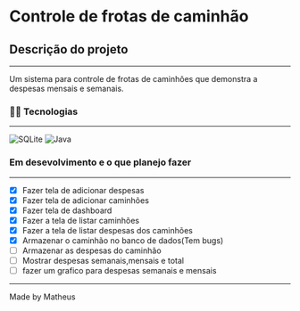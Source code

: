 # Controle de frotas de caminhão

## Descrição do projeto

--- 

Um sistema para controle de frotas de caminhões que demonstra a despesas mensais e semanais.



### 👩‍💻 Tecnologias

--- 

![SQLite](https://img.shields.io/badge/sqlite-%2307405e.svg?style=for-the-badge&logo=sqlite&logoColor=white)
![Java](https://img.shields.io/badge/java-%23ED8B00.svg?style=for-the-badge&logo=openjdk&logoColor=white)

### Em desevolvimento e o que planejo fazer

--- 
- [x] Fazer tela de adicionar despesas
- [x] Fazer tela de adicionar caminhões
- [x] Fazer tela de dashboard
- [x] Fazer a tela de listar caminhões
- [x] Fazer a tela de listar despesas dos caminhões
- [x] Armazenar o caminhão no banco de dados(Tem bugs)
- [ ] Armazenar as despesas do caminhão
- [ ] Mostrar despesas semanais,mensais e total
- [ ] fazer um grafico para despesas semanais e mensais

---
Made by Matheus